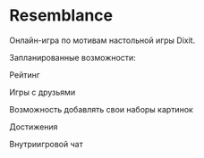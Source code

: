 # Resemblance

Онлайн-игра по мотивам настольной игры Dixit.

Запланированные возможности:

Рейтинг

Игры с друзьями

Возможность добавлять свои наборы картинок

Достижения

Внутриигровой чат 
